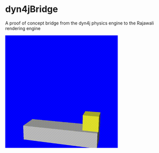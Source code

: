 # dyn4jBridge
A proof of concept bridge from the dyn4j physics engine to the Rajawali rendering engine

![contextual image](./dyn4jbridge.gif)

